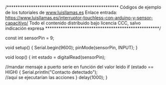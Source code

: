 /***************************************************
Códigos de ejemplo de los tutoriales de www.luisllamas.es
Enlace entrada: https://www.luisllamas.es/interruptor-touchless-con-arduino-y-sensor-capacitivo/
Todo el contenido distribuido bajo licencia CCC, salvo indicación expresa
****************************************************/

const int sensorPin = 9;

void setup()
{
   Serial.begin(9600);
   pinMode(sensorPin, INPUT);
}

void loop()
{
   int estado = digitalRead(sensorPin);

   //mandar mensaje a puerto serie en función del valor leido
   if (estado == HIGH)
   {
      Serial.println("Contacto detectado");   
      //aquí se ejecutarían las acciones
   }
   delay(1000);
}